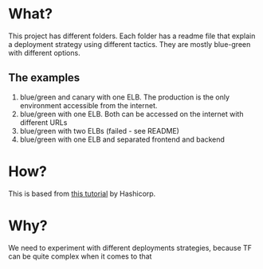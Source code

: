 # What?

This project has different folders. Each folder has a readme file that explain a deployment strategy using different tactics.
They are mostly blue-green with different options.

## The examples
1) blue/green and canary with one ELB. The production is the only environment accessible from the internet.
2) blue/green with one ELB. Both can be accessed on the internet with different URLs
3) blue/green with two ELBs (failed - see README)
4) blue/green with one ELB and separated frontend and backend

# How?

This is based from [this
tutorial](https://learn.hashicorp.com/tutorials/terraform/blue-green-canary-tests-deployments) by Hashicorp.

# Why?

We need to experiment with different deployments strategies, because TF can be quite complex when it comes to that